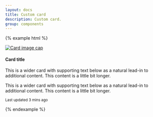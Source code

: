 ```yaml
---
layout: docs
title: Custom card
description: Custom card.
group: components
---
```


{% example html %}
<div class="card card-inverse card-primary mb-3">
  <div class="row no-gutters">
    <div class="col-sm-3 col-md-4">
      <div class="pt-sm-3 pl-sm-3 pb-sm-3">
        <a href="#">
          <img class="d-block w-100 rounded-top rounded-sm" data-src="holder.js/100px180/?auto=yes" alt="Card image cap">
        </a>
      </div>
    </div>
    <div class="col-sm-9 col-md-8">
      <div class="card-block">
        <h4 class="card-title">Card title</h4>
        <p class="card-text">This is a wider card with supporting text below as a natural lead-in to additional content. This content is a little bit longer.</p>
        <p class="card-text">This is a wider card with supporting text below as a natural lead-in to additional content. This content is a little bit longer.</p>
        <p class="card-text"><small class="text-muted">Last updated 3 mins ago</small></p>
      </div>
    </div>
  </div>
</div>
{% endexample %}
